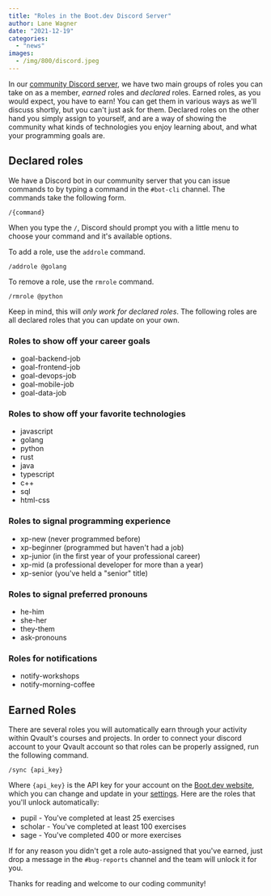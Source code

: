 ```yaml
---
title: "Roles in the Boot.dev Discord Server"
author: Lane Wagner
date: "2021-12-19"
categories: 
  - "news"
images:
  - /img/800/discord.jpeg
---
```


In our [community Discord server](https://discord.gg/EEkFwbv), we have two main groups of roles you can take on as a member, _earned_ roles and _declared_ roles. Earned roles, as you would expect, you have to earn! You can get them in various ways as we'll discuss shortly, but you can't just ask for them. Declared roles on the other hand you simply assign to yourself, and are a way of showing the community what kinds of technologies you enjoy learning about, and what your programming goals are.

## Declared roles

We have a Discord bot in our community server that you can issue commands to by typing a command in the `#bot-cli` channel. The commands take the following form.

```
/{command}
```

When you type the `/`, Discord should prompt you with a little menu to choose your command and it's available options.

To add a role, use the `addrole` command.

```
/addrole @golang
```

To remove a role, use the `rmrole` command.

```
/rmrole @python
```

Keep in mind, this will _only work for declared roles_. The following roles are all declared roles that you can update on your own.

### Roles to show off your career goals

- goal-backend-job
- goal-frontend-job
- goal-devops-job
- goal-mobile-job
- goal-data-job

### Roles to show off your favorite technologies

- javascript
- golang
- python
- rust
- java
- typescript
- c++
- sql
- html-css

### Roles to signal programming experience

- xp-new (never programmed before)
- xp-beginner (programmed but haven't had a job)
- xp-junior (in the first year of your professional career)
- xp-mid (a professional developer for more than a year)
- xp-senior (you've held a "senior" title)

### Roles to signal preferred pronouns

- he-him
- she-her
- they-them
- ask-pronouns

### Roles for notifications

- notify-workshops
- notify-morning-coffee

## Earned Roles

There are several roles you will automatically earn through your activity within Qvault's courses and projects. In order to connect your discord account to your Qvault account so that roles can be properly assigned, run the following command.

```
/sync {api_key}
```

Where `{api_key}` is the API key for your account on the [Boot.dev website](https://boot.dev/), which you can change and update in your [settings](https://boot.dev/dashboard/settings). Here are the roles that you'll unlock automatically:

- pupil - You've completed at least 25 exercises
- scholar - You've completed at least 100 exercises
- sage - You've completed 400 or more exercises

If for any reason you didn't get a role auto-assigned that you've earned, just drop a message in the `#bug-reports` channel and the team will unlock it for you.

Thanks for reading and welcome to our coding community!
